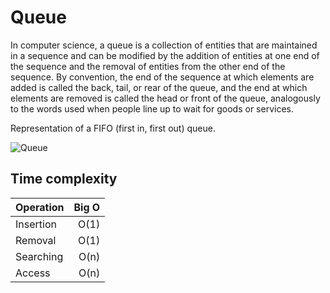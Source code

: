 # Queue

In computer science, a queue is a collection of entities that are maintained in a sequence and can be modified by the addition of entities at one end of the sequence and the removal of entities from the other end of the sequence. By convention, the end of the sequence at which elements are added is called the back, tail, or rear of the queue, and the end at which elements are removed is called the head or front of the queue, analogously to the words used when people line up to wait for goods or services.

Representation of a FIFO (first in, first out) queue.

![Queue](https://www.w3schools.in/wp-content/uploads/2016/09/data-structure-queue-1.png?ezimgfmt=ng:webp/ngcb6)

## Time complexity

| Operation   | Big O |
| ----------- | ----: |
| Insertion   |  O(1) |
| Removal     |  O(1) |
| Searching   |  O(n) |
| Access      |  O(n) |
